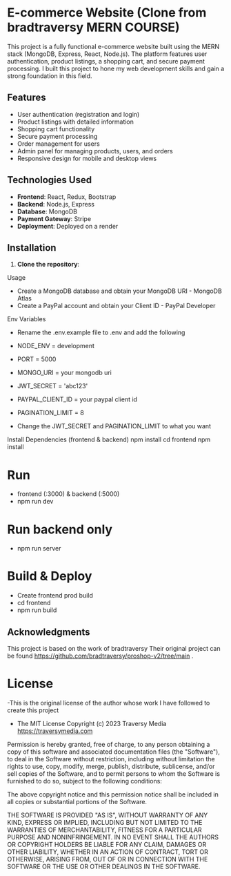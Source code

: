 # E-commerce Website (Clone from bradtraversy MERN COURSE)

This project is a fully functional e-commerce website built using the MERN stack (MongoDB, Express, React, Node.js). The platform features user authentication, product listings, a shopping cart, and secure payment processing.
I built this project to hone my web development skills and gain a strong foundation in this field.

## Features

- User authentication (registration and login)
- Product listings with detailed information
- Shopping cart functionality
- Secure payment processing
- Order management for users
- Admin panel for managing products, users, and orders
- Responsive design for mobile and desktop views

## Technologies Used

- **Frontend**: React, Redux, Bootstrap
- **Backend**: Node.js, Express
- **Database**: MongoDB
- **Payment Gateway**: Stripe
- **Deployment**: Deployed on a render

## Installation

1. **Clone the repository**:
   
Usage

- Create a MongoDB database and obtain your MongoDB URI - MongoDB Atlas
- Create a PayPal account and obtain your Client ID - PayPal Developer

Env Variables
- Rename the .env.example file to .env and add the following

- NODE_ENV = development
- PORT = 5000
- MONGO_URI = your mongodb uri
- JWT_SECRET = 'abc123'
- PAYPAL_CLIENT_ID = your paypal client id
- PAGINATION_LIMIT = 8
- Change the JWT_SECRET and PAGINATION_LIMIT to what you want



Install Dependencies (frontend & backend)
npm install
cd frontend
npm install

# Run 
- frontend (:3000) & backend (:5000)
- npm run dev


# Run backend only
- npm run server


# Build & Deploy
- Create frontend prod build
- cd frontend
- npm run build

  
## Acknowledgments

This project is based on the work of bradtraversy Their original project can be found https://github.com/bradtraversy/proshop-v2/tree/main .



# License
-This is the original license of the author whose work I have followed to create this project
- The MIT License
Copyright (c) 2023 Traversy Media https://traversymedia.com

Permission is hereby granted, free of charge, to any person obtaining a copy of this software and associated documentation files (the "Software"), to deal in the Software without restriction, including without limitation the rights to use, copy, modify, merge, publish, distribute, sublicense, and/or sell copies of the Software, and to permit persons to whom the Software is furnished to do so, subject to the following conditions:

The above copyright notice and this permission notice shall be included in all copies or substantial portions of the Software.

THE SOFTWARE IS PROVIDED "AS IS", WITHOUT WARRANTY OF ANY KIND, EXPRESS OR IMPLIED, INCLUDING BUT NOT LIMITED TO THE WARRANTIES OF MERCHANTABILITY, FITNESS FOR A PARTICULAR PURPOSE AND NONINFRINGEMENT. IN NO EVENT SHALL THE AUTHORS OR COPYRIGHT HOLDERS BE LIABLE FOR ANY CLAIM, DAMAGES OR OTHER LIABILITY, WHETHER IN AN ACTION OF CONTRACT, TORT OR OTHERWISE, ARISING FROM, OUT OF OR IN CONNECTION WITH THE SOFTWARE OR THE USE OR OTHER DEALINGS IN THE SOFTWARE.

